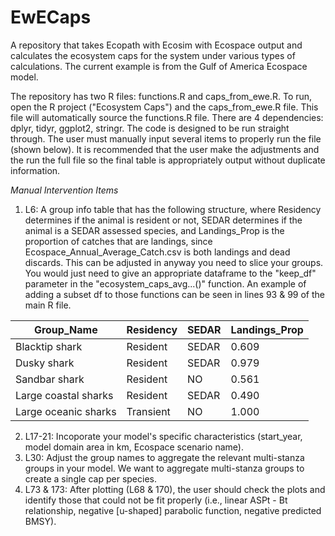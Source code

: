 # EwECaps
A repository that takes Ecopath with Ecosim with Ecospace output and calculates the ecosystem caps for the system under various types of calculations. The current example is from the Gulf of America Ecospace model.

The repository has two R files: functions.R and caps_from_ewe.R. To run, open the R project ("Ecosystem Caps") and the caps_from_ewe.R file. This file will automatically source the functions.R file. There are 4 dependencies: dplyr, tidyr, ggplot2, stringr. The code is designed to be run straight through. The user must manually input several items to properly run the file (shown below). It is recommended that the user make the adjustments and the run the full file so the final table is appropriately output without duplicate information.

*Manual Intervention Items*
1) L6: A group info table that has the following structure, where Residency determines if the animal is resident or not, SEDAR determines if the animal is a SEDAR assessed species, and Landings_Prop is the proportion of catches that are landings, since Ecospace_Annual_Average_Catch.csv is both landings and dead discards. This can be adjusted in anyway you need to slice your groups. You would just need to give an appropriate dataframe to the "keep_df" parameter in the "ecosystem_caps_avg...()" function. An example of adding a subset df to those functions can be seen in lines 93 & 99 of the main R file.

| Group_Name             | Residency | SEDAR | Landings_Prop |
|------------------------|-----------|-------|----------------|
| Blacktip shark         | Resident  | SEDAR | 0.609          |
| Dusky shark            | Resident  | SEDAR | 0.979          |
| Sandbar shark          | Resident  | NO    | 0.561          |
| Large coastal sharks   | Resident  | SEDAR | 0.490          |
| Large oceanic sharks   | Transient | NO    | 1.000          |

2) L17-21: Incoporate your model's specific characteristics (start_year, model domain area in km, Ecospace scenario name).
3) L30: Adjust the group names to aggregate the relevant multi-stanza groups in your model. We want to aggregate multi-stanza groups to create a single cap per species.
4) L73 & 173: After plotting (L68 & 170), the user should check the plots and identify those that could not be fit properly (i.e., linear ASPt - Bt relationship, negative [u-shaped] parabolic function, negative predicted BMSY).
